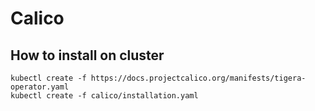 # Calico

## How to install on cluster
```shell
kubectl create -f https://docs.projectcalico.org/manifests/tigera-operator.yaml
kubectl create -f calico/installation.yaml
```